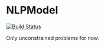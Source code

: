 # NLPModel

[![Build Status](https://travis-ci.org/dpo/NLPModel.jl.svg?branch=master)](https://travis-ci.org/dpo/NLPModel.jl)

Only unconstrained problems for now.
